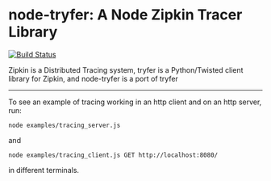 # node-tryfer: A Node Zipkin Tracer Library

[![Build Status](https://secure.travis-ci.org/racker/node-tryfer.png?branch=master)](http://travis-ci.org/racker/node-tryfer)

Zipkin is a Distributed Tracing system, tryfer is a Python/Twisted client library for Zipkin, and node-tryfer is a port of tryfer

---

To see an example of tracing working in an http client and on an http server, run:

```
node examples/tracing_server.js
```

and

```
node examples/tracing_client.js GET http://localhost:8080/
```

in different terminals.
